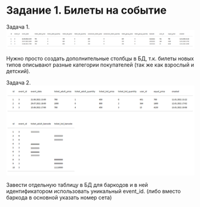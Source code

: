 # Задание 1. Билеты на событие

Задача 1.
![Задача 1](https://github.com/rus-sharafiev/nevatrip-test-tasks/blob/master/build/second/1/first.png)

Нужно просто создать дополнительные столбцы в БД, т.к. билеты новых типов описывают разные категории покупателей (так же как взрослый и детский).  


Задача 2.
![Задача 2](https://github.com/rus-sharafiev/nevatrip-test-tasks/blob/master/build/second/1/second.png)

Завести отдельную таблицу в БД для баркодов и в ней идентификатором использовать уникальный event_id. (либо вместо баркода в основной указать номер сета)